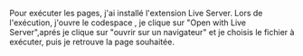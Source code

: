 Pour exécuter les  pages, j'ai installé l'extension Live Server. Lors de l'exécution,
j'ouvre le codespace , je clique sur "Open with Live Server",aprés je clique sur "ouvrir sur un navigateur" et je choisis le fichier à exécuter, puis je retrouve la page souhaitée.
